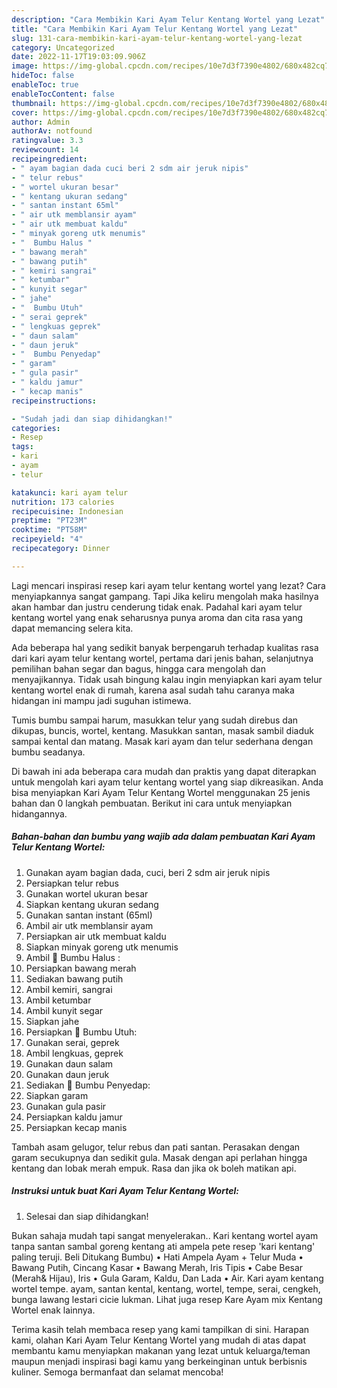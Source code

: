 ```yaml
---
description: "Cara Membikin Kari Ayam Telur Kentang Wortel yang Lezat"
title: "Cara Membikin Kari Ayam Telur Kentang Wortel yang Lezat"
slug: 131-cara-membikin-kari-ayam-telur-kentang-wortel-yang-lezat
category: Uncategorized
date: 2022-11-17T19:03:09.906Z
image: https://img-global.cpcdn.com/recipes/10e7d3f7390e4802/680x482cq70/kari-ayam-telur-kentang-wortel-foto-resep-utama.jpg
hideToc: false
enableToc: true
enableTocContent: false
thumbnail: https://img-global.cpcdn.com/recipes/10e7d3f7390e4802/680x482cq70/kari-ayam-telur-kentang-wortel-foto-resep-utama.jpg
cover: https://img-global.cpcdn.com/recipes/10e7d3f7390e4802/680x482cq70/kari-ayam-telur-kentang-wortel-foto-resep-utama.jpg
author: Admin
authorAv: notfound
ratingvalue: 3.3
reviewcount: 14
recipeingredient:
- " ayam bagian dada cuci beri 2 sdm air jeruk nipis"
- " telur rebus"
- " wortel ukuran besar"
- " kentang ukuran sedang"
- " santan instant 65ml"
- " air utk memblansir ayam"
- " air utk membuat kaldu"
- " minyak goreng utk menumis"
- "  Bumbu Halus "
- " bawang merah"
- " bawang putih"
- " kemiri sangrai"
- " ketumbar"
- " kunyit segar"
- " jahe"
- "  Bumbu Utuh"
- " serai geprek"
- " lengkuas geprek"
- " daun salam"
- " daun jeruk"
- "  Bumbu Penyedap"
- " garam"
- " gula pasir"
- " kaldu jamur"
- " kecap manis"
recipeinstructions:

- "Sudah jadi dan siap dihidangkan!"
categories:
- Resep
tags:
- kari
- ayam
- telur

katakunci: kari ayam telur 
nutrition: 173 calories
recipecuisine: Indonesian
preptime: "PT23M"
cooktime: "PT58M"
recipeyield: "4"
recipecategory: Dinner

---
```



Lagi mencari inspirasi resep kari ayam telur kentang wortel yang lezat? Cara menyiapkannya sangat gampang. Tapi Jika keliru mengolah maka hasilnya akan hambar dan justru cenderung tidak enak. Padahal kari ayam telur kentang wortel yang enak seharusnya punya aroma dan cita rasa yang dapat memancing selera kita.


Ada beberapa hal yang sedikit banyak berpengaruh terhadap kualitas rasa dari kari ayam telur kentang wortel, pertama dari jenis bahan, selanjutnya pemilihan bahan segar dan bagus, hingga cara mengolah dan menyajikannya. Tidak usah bingung kalau ingin menyiapkan kari ayam telur kentang wortel enak di rumah, karena asal sudah tahu caranya maka hidangan ini mampu jadi suguhan istimewa.

Tumis bumbu sampai harum, masukkan telur yang sudah direbus dan dikupas, buncis, wortel, kentang. Masukkan santan, masak sambil diaduk sampai kental dan matang. Masak kari ayam dan telur sederhana dengan bumbu seadanya.


Di bawah ini ada beberapa cara mudah dan praktis yang dapat diterapkan untuk mengolah kari ayam telur kentang wortel yang siap dikreasikan. Anda bisa menyiapkan Kari Ayam Telur Kentang Wortel menggunakan 25 jenis bahan dan 0 langkah pembuatan. Berikut ini cara untuk menyiapkan hidangannya.

<!--inarticleads1-->

##### Bahan-bahan dan bumbu yang wajib ada dalam pembuatan Kari Ayam Telur Kentang Wortel:

1. Gunakan  ayam bagian dada, cuci, beri 2 sdm air jeruk nipis
1. Persiapkan  telur rebus
1. Gunakan  wortel ukuran besar
1. Siapkan  kentang ukuran sedang
1. Gunakan  santan instant (65ml)
1. Ambil  air utk memblansir ayam
1. Persiapkan  air utk membuat kaldu
1. Siapkan  minyak goreng utk menumis
1. Ambil  🌟 Bumbu Halus :
1. Persiapkan  bawang merah
1. Sediakan  bawang putih
1. Ambil  kemiri, sangrai
1. Ambil  ketumbar
1. Ambil  kunyit segar
1. Siapkan  jahe
1. Persiapkan  🌟 Bumbu Utuh:
1. Gunakan  serai, geprek
1. Ambil  lengkuas, geprek
1. Gunakan  daun salam
1. Gunakan  daun jeruk
1. Sediakan  🌟 Bumbu Penyedap:
1. Siapkan  garam
1. Gunakan  gula pasir
1. Persiapkan  kaldu jamur
1. Persiapkan  kecap manis


Tambah asam gelugor, telur rebus dan pati santan. Perasakan dengan garam secukupnya dan sedikit gula. Masak dengan api perlahan hingga kentang dan lobak merah empuk. Rasa dan jika ok boleh matikan api. 

<!--inarticleads2-->

##### Instruksi untuk buat Kari Ayam Telur Kentang Wortel:


1. Selesai dan siap dihidangkan!

Bukan sahaja mudah tapi sangat menyelerakan.. Kari kentang wortel ayam tanpa santan sambal goreng kentang ati ampela pete resep &#39;kari kentang&#39; paling teruji. Beli Ditukang Bumbu) • Hati Ampela Ayam + Telur Muda • Bawang Putih, Cincang Kasar • Bawang Merah, Iris Tipis • Cabe Besar (Merah&amp; Hijau), Iris • Gula Garam, Kaldu, Dan Lada • Air. Kari ayam kentang wortel tempe. ayam, santan kental, kentang, wortel, tempe, serai, cengkeh, bunga lawang lestari cicie lukman. Lihat juga resep Kare Ayam mix Kentang Wortel enak lainnya. 

Terima kasih telah membaca resep yang kami tampilkan di sini. Harapan kami, olahan Kari Ayam Telur Kentang Wortel yang mudah di atas dapat membantu kamu menyiapkan makanan yang lezat untuk keluarga/teman maupun menjadi inspirasi bagi kamu yang berkeinginan untuk berbisnis kuliner. Semoga bermanfaat dan selamat mencoba!
